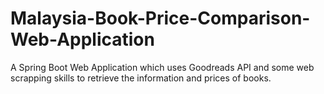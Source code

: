 # Malaysia-Book-Price-Comparison-Web-Application

A Spring Boot Web Application which uses Goodreads API and some web scrapping skills to retrieve the information and prices of books.
